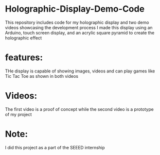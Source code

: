 # Holographic-Display-Demo-Code
This repository includes code for my holographic display and two demo videos showcasing the development process
I made this display using an Arduino, touch screen display, and an acrylic square pyramid to create the holographic effect

# features:
THe display is capable of showing images, videos and can play games like Tic Tac Toe as shown in both videos

# Videos:
The first video is a proof of concept while the second video is a prototype of my project

# Note: 
I did this project as a part of the SEEED internship
